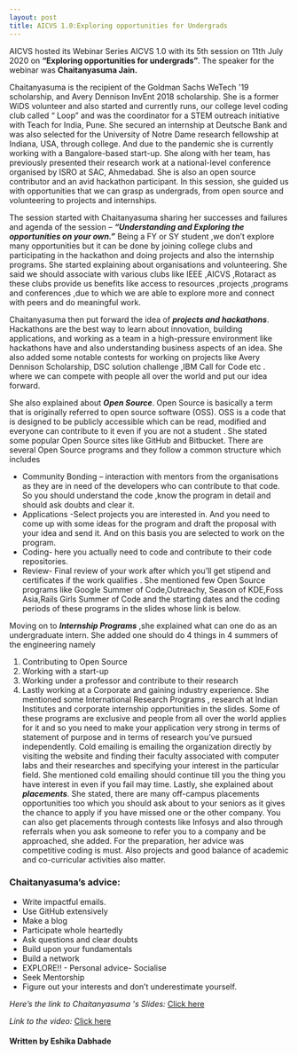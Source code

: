 ```yaml
---	
layout: post	
title: AICVS 1.0:Exploring opportunities for Undergrads
---	
```



AICVS hosted its Webinar Series AICVS 1.0 with its 5th session on 11th July 2020 on **“Exploring opportunities for undergrads”**. The speaker for the webinar was **Chaitanyasuma Jain.**

Chaitanyasuma is the recipient of the Goldman Sachs WeTech '19 scholarship, and Avery Dennison InvEnt  2018 scholarship. She is a former WiDS volunteer and also started and currently runs, our college level coding club called “ Loop”  and was the coordinator for a STEM outreach initiative with Teach for India, Pune. She secured an internship at Deutsche Bank and was also selected for the University of Notre Dame research fellowship at Indiana, USA, through college. And due to the pandemic she is currently working with a Bangalore-based start-up. She along with her team, has previously presented their research work at a national-level conference organised by ISRO at SAC, Ahmedabad. She is also an open source contributor and an avid hackathon participant. In this session, she guided us with opportunities that we can grasp as undergrads, from open source and volunteering to projects and internships.

The session started with Chaitanyasuma sharing her successes and failures and agenda of the session – **_“Understanding and Exploring the opportunities on your own.”_** Being a FY or SY student ,we don’t explore many opportunities but it can be done by joining college clubs and participating in the hackathon and doing projects and also the internship programs. She started explaining about organisations and volunteering. She said we should associate with various clubs like IEEE  ,AICVS ,Rotaract as these clubs provide us benefits like access to resources ,projects ,programs and conferences ,due to which we are able to explore more and connect with peers and do meaningful work.

Chaitanyasuma then put forward the idea of ***projects and hackathons***. Hackathons are the best way to learn about innovation, building applications, and working as a team in a high-pressure environment like hackathons have and also understanding business aspects of an idea. She also added some notable contests for working on projects like Avery Dennison Scholarship, DSC solution challenge ,IBM Call for Code etc . where we can compete with people all over the world and put our idea forward.

She also explained about **_Open Source_**. Open Source is basically a term that is originally referred to open source software (OSS). OSS is a code that is designed to be publicly accessible which can be read, modified and everyone can contribute to it even if you are not a student . She stated some popular Open Source sites like GitHub and Bitbucket. There are several Open Source programs and they follow a common structure which includes
-	Community Bonding – interaction with mentors from the organisations as they are in need of the developers who can contribute to that code. So you should understand the code ,know the program in detail and should ask doubts and clear it.
-	Applications -Select projects you are interested in. And you need to come up with some ideas for the program and draft the proposal with your idea and send it. And on this basis you are selected to work on the program.
-	Coding- here you actually need to code and contribute to their code repositories.
-	Review- Final review of your work after which you’ll get stipend and certificates if the work qualifies .
She mentioned few Open Source programs like Google Summer of Code,Outreachy, Season of KDE,Foss Asia,Rails Girls Summer of Code and the starting dates and the coding periods of these programs  in the slides whose link is below.

Moving on to **_Internship Programs_** ,she explained what can one do as an undergraduate intern. She added one should do 4 things in 4 summers of the engineering namely
 1.  Contributing to Open Source 
 2.  Working with a start-up 
 3.  Working under a professor and contribute to their research 
 4.  Lastly working at a Corporate and gaining industry experience. She mentioned some International Research Programs ,  research at Indian Institutes and corporate internship opportunities in the slides. Some of these programs are exclusive and people from all over the world applies for it and so you need to make your application very strong in terms of statement of purpose and in terms of research you’ve pursued independently. Cold emailing is emailing the organization directly by visiting the website and finding their faculty associated with computer labs and their researches and specifying your interest in the particular field. She mentioned cold emailing should continue till you the thing you have interest in even if you fail may time.
Lastly, she explained about **_placements_**. She stated, there are many off-campus placements opportunities too which you should ask about to your seniors as it gives the chance to apply if you have missed one or the other company. You can also get placements through contests like Infosys and also through referrals when you ask someone to refer you to a company and be approached, she added. For the preparation, her advice was competitive coding is must. Also projects and good balance of academic and co-curricular activities also matter.

###  Chaitanyasuma’s advice:
-	Write impactful emails.
-	Use GitHub extensively
-	Make a blog
-	Participate whole heartedly
-	Ask questions and clear doubts
-	Build upon your fundamentals
-	Build a network
- EXPLORE!!
      - Personal advice- Socialise
- Seek Mentorship
- Figure out your interests and don’t underestimate yourself.

_Here’s the link to Chaitanyasuma 's Slides:_
[Click here](https://github.com/aicvs-cummins/aicvs-1.0)

_Link to the video:_  [Click here](https://www.youtube.com/watch?v=zKKj55ZU5_Y)

#### **Written by Eshika Dabhade**












